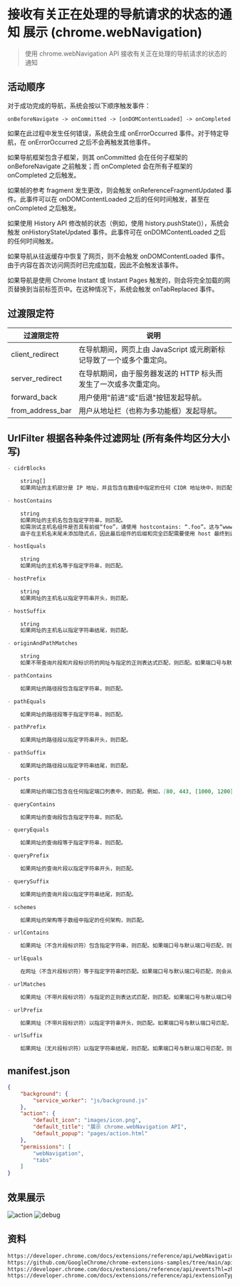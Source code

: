 # 接收有关正在处理的导航请求的状态的通知 展示 (chrome.webNavigation)

> 使用 chrome.webNavigation API 接收有关正在处理的导航请求的状态的通知

## 活动顺序
对于成功完成的导航，系统会按以下顺序触发事件：

    onBeforeNavigate -> onCommitted -> [onDOMContentLoaded] -> onCompleted

如果在此过程中发生任何错误，系统会生成 onErrorOccurred 事件。对于特定导航，在 onErrorOccurred 之后不会再触发其他事件。

如果导航框架包含子框架，则其 onCommitted 会在任何子框架的 onBeforeNavigate 之前触发；而 onCompleted 会在所有子框架的 onCompleted 之后触发。

如果帧的参考 fragment 发生更改，则会触发 onReferenceFragmentUpdated 事件。此事件可以在 onDOMContentLoaded 之后的任何时间触发，甚至在 onCompleted 之后触发。

如果使用 History API 修改帧的状态（例如，使用 history.pushState()），系统会触发 onHistoryStateUpdated 事件。此事件可在 onDOMContentLoaded 之后的任何时间触发。

如果导航从往返缓存中恢复了网页，则不会触发 onDOMContentLoaded 事件。由于内容在首次访问网页时已完成加载，因此不会触发该事件。

如果导航是使用 Chrome Instant 或 Instant Pages 触发的，则会将完全加载的网页替换到当前标签页中。在这种情况下，系统会触发 onTabReplaced 事件。

## 过渡限定符
| 过渡限定符         | 说明                                                       |
| ---------------- | ---------------------------------------------------------- |
| client_redirect  | 在导航期间，网页上由 JavaScript 或元刷新标记导致了一个或多个重定向。 |
| server_redirect  | 在导航期间，由于服务器发送的 HTTP 标头而发生了一次或多次重定向。     |
| forward_back     | 用户使用"前进"或"后退"按钮发起导航。                             |
| from_address_bar | 用户从地址栏（也称为多功能框）发起导航。                          |

## UrlFilter 根据各种条件过滤网址 (所有条件均区分大小写)
```markdown 
- cidrBlocks

    string[] 
    如果网址的主机部分是 IP 地址，并且包含在数组中指定的任何 CIDR 地址块中，则匹配。

- hostContains

    string 
    如果网址的主机名包含指定字符串，则匹配。
    如需测试主机名组件是否具有前缀“foo”，请使用 hostcontains: “.foo”。这与“www.foobar.com”一致和“foo.com”，因为在主机名的开头添加了隐式点。同样，hostcontains 可用于匹配组件后缀（“foo.”）及与组件（“.foo.”）完全匹配。
    由于在主机名末尾未添加隐式点，因此最后组件的后缀和完全匹配需要使用 host 最终到达网址后缀 单独执行。

- hostEquals

    string 
    如果网址的主机名等于指定字符串，则匹配。

- hostPrefix

    string 
    如果网址的主机名以指定字符串开头，则匹配。

- hostSuffix

    string 
    如果网址的主机名以指定字符串结尾，则匹配。

- originAndPathMatches

    string 
    如果不带查询片段和片段标识符的网址与指定的正则表达式匹配，则匹配。如果端口号与默认端口号匹配，则会从网址中删除。正则表达式使用 RE2 语法。

- pathContains

    如果网址的路径段包含指定字符串，则匹配。

- pathEquals

    如果网址的路径段等于指定字符串，则匹配。

- pathPrefix

    如果网址的路径段以指定字符串开头，则匹配。

- pathSuffix

    如果网址的路径段以指定字符串结尾，则匹配。

- ports

    如果网址的端口包含在任何指定端口列表中，则匹配。例如，[80, 443, [1000, 1200]] 会匹配端口 80、443 上以及 1000-1200 范围内的所有请求。

- queryContains

    如果网址的查询段包含指定字符串，则匹配。

- queryEquals

    如果网址的查询段等于指定字符串，则匹配。

- queryPrefix

    如果网址的查询片段以指定字符串开头，则匹配。

- querySuffix

    如果网址的查询片段以指定字符串结尾，则匹配。

- schemes

    如果网址的架构等于数组中指定的任何架构，则匹配。

- urlContains

    如果网址（不含片段标识符）包含指定字符串，则匹配。如果端口号与默认端口号匹配，则会从网址中删除。

- urlEquals

    在网址（不含片段标识符）等于指定字符串时匹配。如果端口号与默认端口号匹配，则会从网址中删除。

- urlMatches

    如果网址（不带片段标识符）与指定的正则表达式匹配，则匹配。如果端口号与默认端口号匹配，则会从网址中删除。正则表达式使用 RE2 语法。

- urlPrefix

    如果网址（不带片段标识符）以指定字符串开头，则匹配。如果端口号与默认端口号匹配，则会从网址中删除。

- urlSuffix

    如果网址（无片段标识符）以指定字符串结尾，则匹配。如果端口号与默认端口号匹配，则会从网址中删除
```

## manifest.json

```json
{
    "background": {
        "service_worker": "js/background.js"
    },
    "action": {
        "default_icon": "images/icon.png",
        "default_title": "展示 chrome.webNavigation API",
        "default_popup": "pages/action.html"
    },
    "permissions": [
        "webNavigation",
        "tabs"
    ]
}
```

## 效果展示
![action](./docs/action.png)
![debug](./docs/debug.png)

## 资料
```markdown
https://developer.chrome.com/docs/extensions/reference/api/webNavigation?hl=zh-cn
https://github.com/GoogleChrome/chrome-extensions-samples/tree/main/api-samples/webNavigation
https://developer.chrome.com/docs/extensions/reference/api/events?hl=zh-cn#type-UrlFilter
https://developer.chrome.com/docs/extensions/reference/api/extensionTypes?hl=zh-cn
```